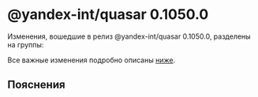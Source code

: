 # @yandex-int/quasar 0.1050.0

<!-- ЧЕЛОВЕЧЕСКОЕ ВСТУПЛЕНИЕ -->

Изменения, вошедшие в релиз @yandex-int/quasar 0.1050.0, разделены на группы:

Все важные изменения подробно описаны [ниже](#Пояснения).

## Пояснения

